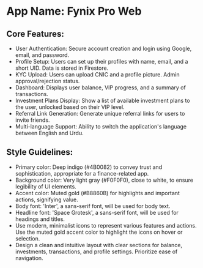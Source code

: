 # **App Name**: Fynix Pro Web

## Core Features:

- User Authentication: Secure account creation and login using Google, email, and password.
- Profile Setup: Users can set up their profiles with name, email, and a short UID. Data is stored in Firestore.
- KYC Upload: Users can upload CNIC and a profile picture. Admin approval/rejection status.
- Dashboard: Displays user balance, VIP progress, and a summary of transactions.
- Investment Plans Display: Show a list of available investment plans to the user, unlocked based on their VIP level.
- Referral Link Generation: Generate unique referral links for users to invite friends.
- Multi-language Support: Ability to switch the application's language between English and Urdu.

## Style Guidelines:

- Primary color: Deep indigo (#4B0082) to convey trust and sophistication, appropriate for a finance-related app.
- Background color: Very light gray (#F0F0F0), close to white, to ensure legibility of UI elements.
- Accent color: Muted gold (#B8860B) for highlights and important actions, signifying value.
- Body font: 'Inter', a sans-serif font, will be used for body text.
- Headline font: 'Space Grotesk', a sans-serif font, will be used for headings and titles.
- Use modern, minimalist icons to represent various features and actions. Use the muted gold accent color to highlight the icons on hover or selection.
- Design a clean and intuitive layout with clear sections for balance, investments, transactions, and profile settings. Prioritize ease of navigation.